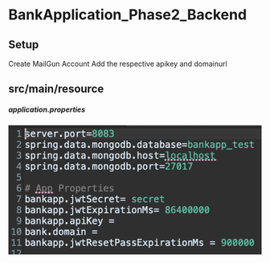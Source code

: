 # BankApplication_Phase2_Backend

## Setup
Create MailGun Account
Add the respective apikey and domainurl

## src/main/resource
##### application.properties
![Image of Setup](https://github.com/5465da/BankApplication_V2_Backend/blob/master/setup.png)
